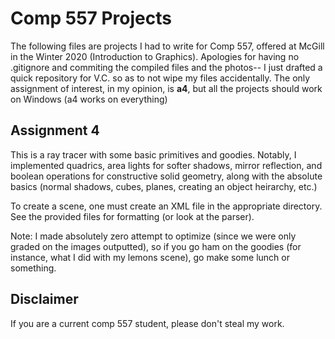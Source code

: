 # Comp 557 Projects
The following files are projects I had to write for Comp 557, offered at McGill in the Winter 2020 (Introduction to Graphics). Apologies for having no .gitignore and commiting the compiled files and the photos-- I just drafted a quick repository for V.C. so as to not wipe my files accidentally.
The only assignment of interest, in my opinion, is **a4**, but all the projects should work on Windows (a4 works on everything)


## Assignment 4

This is a ray tracer with some basic primitives and goodies. Notably, I implemented quadrics, area lights for softer shadows, mirror reflection, and boolean operations for constructive solid geometry, along with the absolute basics (normal shadows, cubes, planes, creating an object heirarchy, etc.)

To create a scene, one must create an XML file in the appropriate directory. See the provided files for formatting (or look at the parser).

Note: I made absolutely zero attempt to optimize (since we were only graded on the images outputted), so if you go ham on the goodies (for instance, what I did with my lemons scene), go make some lunch or something.

## Disclaimer

If you are a current comp 557 student, please don't steal my work.
